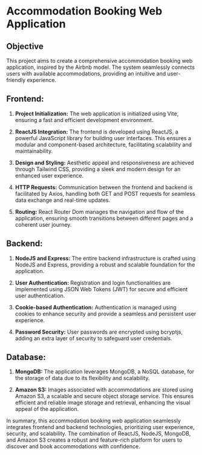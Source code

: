 # Accommodation Booking Web Application

## Objective

This project aims to create a comprehensive accommodation booking web application, inspired by the Airbnb model. The system seamlessly connects users with available accommodations, providing an intuitive and user-friendly experience.

## Frontend:

1. **Project Initialization:** The web application is initialized using Vite, ensuring a fast and efficient development environment.

2. **ReactJS Integration:** The frontend is developed using ReactJS, a powerful JavaScript library for building user interfaces. This ensures a modular and component-based architecture, facilitating scalability and maintainability.

3. **Design and Styling:** Aesthetic appeal and responsiveness are achieved through Tailwind CSS, providing a sleek and modern design for an enhanced user experience.

4. **HTTP Requests:** Communication between the frontend and backend is facilitated by Axios, handling both GET and POST requests for seamless data exchange and real-time updates.

5. **Routing:** React Router Dom manages the navigation and flow of the application, ensuring smooth transitions between different pages and a coherent user journey.

## Backend:

1. **NodeJS and Express:** The entire backend infrastructure is crafted using NodeJS and Express, providing a robust and scalable foundation for the application.

2. **User Authentication:** Registration and login functionalities are implemented using JSON Web Tokens (JWT) for secure and efficient user authentication.

3. **Cookie-based Authentication:** Authentication is managed using cookies to enhance security and provide a seamless and persistent user experience.

4. **Password Security:** User passwords are encrypted using bcryptjs, adding an extra layer of security to safeguard user credentials.

## Database:

1. **MongoDB:** The application leverages MongoDB, a NoSQL database, for the storage of data due to its flexibility and scalability.

2. **Amazon S3:** Images associated with accommodations are stored using Amazon S3, a scalable and secure object storage service. This ensures efficient and reliable image storage and retrieval, enhancing the visual appeal of the application.

In summary, this accommodation booking web application seamlessly integrates frontend and backend technologies, prioritizing user experience, security, and scalability. The combination of ReactJS, NodeJS, MongoDB, and Amazon S3 creates a robust and feature-rich platform for users to discover and book accommodations with confidence.
